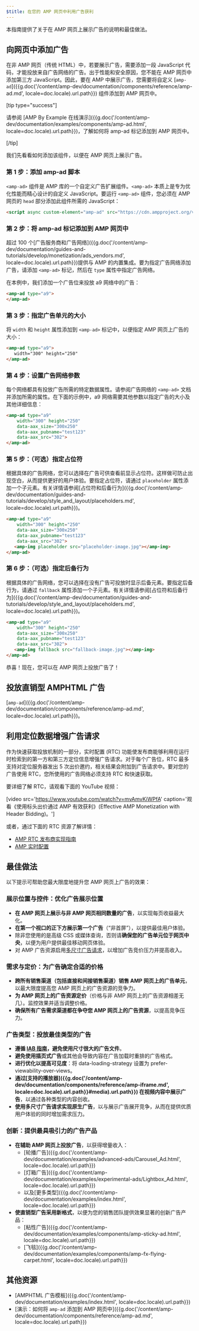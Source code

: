 ```yaml
---
$title: 在您的 AMP 网页中利用广告获利
---
```


本指南提供了关于在 AMP 网页上展示广告的说明和最佳做法。

## 向网页中添加广告

在非 AMP 网页（传统 HTML）中，若要展示广告，需要添加一段 JavaScript 代码，才能投放来自广告网络的广告。出于性能和安全原因，您不能在 AMP 网页中添加第三方 JavaScript。因此，要在 AMP 中展示广告，您需要将自定义 [`amp-ad`]({{g.doc('/content/amp-dev/documentation/components/reference/amp-ad.md', locale=doc.locale).url.path}}) 组件添加到 AMP 网页中。

[tip type="success"]

请参阅 [AMP By Example 在线演示]({{g.doc('/content/amp-dev/documentation/examples/components/amp-ad.html', locale=doc.locale).url.path}})，了解如何将 amp-ad 标记添加到 AMP 网页中。

[/tip]

我们先看看如何添加该组件，以便在 AMP 网页上展示广告。

### 第 1 步：添加 amp-ad 脚本

`<amp-ad>` 组件是 AMP 库的一个自定义广告扩展组件。`<amp-ad>` 本质上是专为优化性能而精心设计的自定义 JavaScript。要运行 `<amp-ad>` 组件，您必须在 AMP 网页的 `head` 部分添加此组件所需的 JavaScript：

```html
<script async custom-element="amp-ad" src="https://cdn.ampproject.org/v0/amp-ad-0.1.js"></script>
```

### 第 2 步：将 amp-ad 标记添加到 AMP 网页中

超过 100 个[广告服务商和广告网络]({{g.doc('/content/amp-dev/documentation/guides-and-tutorials/develop/monetization/ads_vendors.md', locale=doc.locale).url.path}})提供与 AMP 的内置集成。要为指定广告网络添加广告，请添加 `<amp-ad>` 标记，然后在 `type` 属性中指定广告网络。

在本例中，我们添加一个广告位来投放 a9 网络中的广告：

```html
<amp-ad type="a9">
</amp-ad>
```

### 第 3 步：指定广告单元的大小

将 `width` 和 `height` 属性添加到 `<amp-ad>` 标记中，以便指定 AMP 网页上广告的大小：

```html hl_lines="2"
<amp-ad type="a9">
   width="300" height="250"
</amp-ad>
```

### 第 4 步：设置广告网络参数

每个网络都具有投放广告所需的特定数据属性。请参阅广告网络的 `<amp-ad>` 文档并添加所需的属性。在下面的示例中，a9 网络需要其他参数以指定广告的大小及其他详细信息：

```html hl_lines="3 4 5"
<amp-ad type="a9"
    width="300" height="250"
    data-aax_size="300x250"
    data-aax_pubname="test123"
    data-aax_src="302">
</amp-ad>
```

### 第 5 步：（可选）指定占位符

根据具体的广告网络，您可以选择在广告可供查看前显示占位符。这样做可防止出现空白，从而提供更好的用户体验。要指定占位符，请通过 `placeholder` 属性添加一个子元素。有关详情请参阅[占位符和后备行为]({{g.doc('/content/amp-dev/documentation/guides-and-tutorials/develop/style_and_layout/placeholders.md', locale=doc.locale).url.path}})。

```html hl_lines="6"
<amp-ad type="a9"
    width="300" height="250"
    data-aax_size="300x250"
    data-aax_pubname="test123"
    data-aax_src="302">
   <amp-img placeholder src="placeholder-image.jpg"></amp-img>
</amp-ad>
```

### 第 6 步：（可选）指定后备行为

根据具体的广告网络，您可以选择在没有广告可投放时显示后备元素。要指定后备行为，请通过 `fallback` 属性添加一个子元素。有关详情请参阅[占位符和后备行为]({{g.doc('/content/amp-dev/documentation/guides-and-tutorials/develop/style_and_layout/placeholders.md', locale=doc.locale).url.path}})。

```html hl_lines="6"
<amp-ad type="a9"
    width="300" height="250"
    data-aax_size="300x250"
    data-aax_pubname="test123"
    data-aax_src="302">
   <amp-img fallback src="fallback-image.jpg"></amp-img>
</amp-ad>
```

恭喜！现在，您可以在 AMP 网页上投放广告了！

## 投放直销型 AMPHTML 广告

[`amp-ad`]({{g.doc('/content/amp-dev/documentation/components/reference/amp-ad.md', locale=doc.locale).url.path}})。

## 利用定位数据增强广告请求

作为快速获取投放机制的一部分，实时配置 (RTC) 功能使发布商能够利用在运行时检索到的第一方和第三方定位信息增强广告请求。对于每个广告位，RTC 最多支持对定位服务器发出 5 次出价邀约，相关结果会附加到广告请求中。要对您的广告使用 RTC，您所使用的广告网络必须支持 RTC 和快速获取。

要详细了解 RTC，请观看下面的 YouTube 视频：

[video src='https://www.youtube.com/watch?v=mvAmvKiWPfA' caption='观看《使用标头出价通过 AMP 有效获利》(Effective AMP Monetization with Header Bidding)。']

或者，通过下面的 RTC 资源了解详情：

*   [AMP RTC 发布商实现指南](https://github.com/ampproject/amphtml/blob/master/extensions/amp-a4a/rtc-publisher-implementation-guide.md)
*   [AMP 实时配置](https://github.com/ampproject/amphtml/blob/master/extensions/amp-a4a/rtc-documentation.md)

## 最佳做法

以下提示可帮助您最大限度地提升您 AMP 网页上广告的效果：

### 展示位置与控件：优化广告展示位置

*   **在 AMP 网页上展示与非 AMP 网页相同数量的广告**，以实现每页收益最大化。
*   **在第一个视口的正下方展示第一个广告**（“非首屏”），以提供最佳用户体验。
*   除非您使用的是高级 CSS 或媒体查询，否则请**确保您的广告单元位于网页中央**，以便为用户提供最佳移动网页体验。
*   对 AMP 广告资源启用[多尺寸广告请求](https://github.com/ampproject/amphtml/blob/master/ads/README.md#support-for-multi-size-ad-requests)，以增加广告竞价压力并提高收入。

### 需求与定价：为广告确定合适的价格

*   **跨所有销售渠道（包括直接和间接销售渠道）销售 AMP 网页上的广告单元**，以最大限度提高您 AMP 网页上的广告资源的竞争力。
*   **为 AMP 网页上的广告资源定价**（价格与非 AMP 网页上的广告资源相差无几）。监控效果并适当调整价格。
*   **确保所有广告需求渠道都在争夺您 AMP 网页上的广告资源**，以提高竞争压力。

### 广告类型：投放最佳类型的广告

*   **遵循 [IAB 指南](http://www.iab.com/wp-content/uploads/2015/11/IAB_Display_Mobile_Creative_Guidelines_HTML5_2015.pdf)，避免使用尺寸很大的广告文件**。
*   **避免使用插页式广告**或其他会导致内容在广告加载时重排的广告格式。
*   **进行优化以提高可见度**：将 data-loading-strategy 设置为 prefer-viewability-over-views。
*   **通过[支持的播放器]({{g.doc('/content/amp-dev/documentation/components/reference/amp-iframe.md', locale=doc.locale).url.path}}#media).url.path}}) 在视频内容中展示广告**，以通过各种类型的内容创收。
*   **使用多尺寸广告请求实现原生广告**，以与展示广告展开竞争，从而在提供优质用户体验的同时增加需求压力。

### 创新：提供最具吸引力的广告产品

*   **在辅助 AMP 网页上投放广告**，以获得增量收入：
    *   [轮播广告]({{g.doc('/content/amp-dev/documentation/examples/advanced-ads/Carousel_Ad.html', locale=doc.locale).url.path}})
    *   [灯箱广告]({{g.doc('/content/amp-dev/documentation/examples/experimental-ads/Lightbox_Ad.html', locale=doc.locale).url.path}})
    *   以及[更多类型]({{g.doc('/content/amp-dev/documentation/examples/index.html', locale=doc.locale).url.path}})
*   **使直销型广告采用新格式**，以便为您的销售团队提供效果显著的创新广告产品：
    *   [粘性广告]({{g.doc('/content/amp-dev/documentation/examples/components/amp-sticky-ad.html', locale=doc.locale).url.path}})
    *   [飞毯]({{g.doc('/content/amp-dev/documentation/examples/components/amp-fx-flying-carpet.html', locale=doc.locale).url.path}})

## 其他资源

*   [AMPHTML 广告模板]({{g.doc('/content/amp-dev/documentation/examples/index.html', locale=doc.locale).url.path}})
*   [演示：如何将 `amp-ad` 添加到 AMP 网页中]({{g.doc('/content/amp-dev/documentation/components/reference/amp-ad.md', locale=doc.locale).url.path}})
